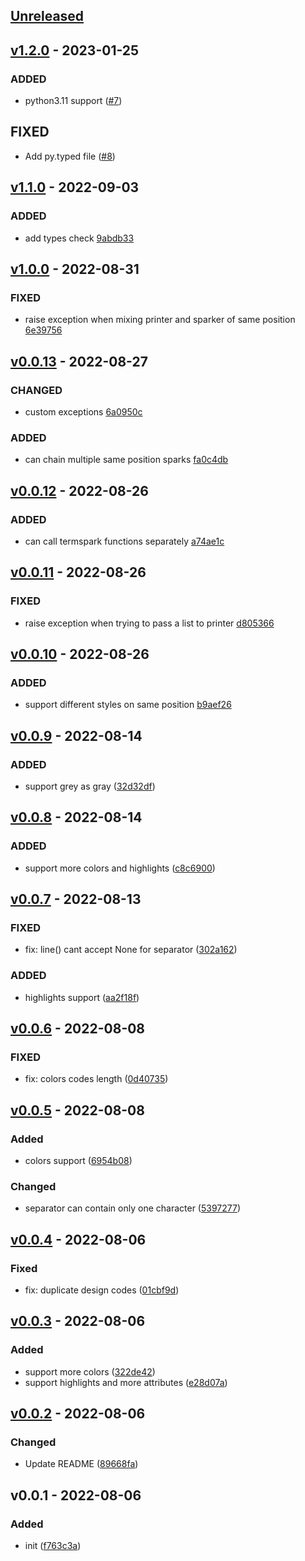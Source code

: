## [Unreleased](https://github.com/faissaloux/termspark/compare/v1.2.0...main)

## [v1.2.0](https://github.com/faissaloux/termspark/compare/v1.1.0...v1.2.0) - 2023-01-25
### ADDED
- python3.11 support ([#7](https://github.com/faissaloux/termspark/pull/7))
## FIXED
- Add py.typed file ([#8](https://github.com/faissaloux/termspark/pull/8))

## [v1.1.0](https://github.com/faissaloux/termspark/compare/v1.0.0...v1.1.0) - 2022-09-03
### ADDED
- add types check [9abdb33](https://github.com/faissaloux/termspark/commit/9abdb33cf2058855bf3b9cbd30c92453b68121c6)

## [v1.0.0](https://github.com/faissaloux/termspark/compare/v0.0.13...v1.0.0) - 2022-08-31
### FIXED
- raise exception when mixing printer and sparker of same position [6e39756](https://github.com/faissaloux/termspark/commit/6e397561896f8921073d66c1be369d03a87a8fdd)

## [v0.0.13](https://github.com/faissaloux/termspark/compare/v0.0.12...v0.0.13) - 2022-08-27
### CHANGED
- custom exceptions [6a0950c](https://github.com/faissaloux/termspark/commit/6a0950c595d60faee2b744db47c83b922cf7b23b)
### ADDED
- can chain multiple same position sparks [fa0c4db](https://github.com/faissaloux/termspark/commit/fa0c4dba861133a6e96465fd3dbf84505431998a)

## [v0.0.12](https://github.com/faissaloux/termspark/compare/v0.0.11...v0.0.12) - 2022-08-26
### ADDED
- can call termspark functions separately [a74ae1c](https://github.com/faissaloux/termspark/commit/a74ae1c985005e5d7d124c88296bc883ab46c76b)

## [v0.0.11](https://github.com/faissaloux/termspark/compare/v0.0.10...v0.0.11) - 2022-08-26
### FIXED
- raise exception when trying to pass a list to printer [d805366](https://github.com/faissaloux/termspark/commit/d805366eb6b0c5c575cea40d35601de4a9063795)

## [v0.0.10](https://github.com/faissaloux/termspark/compare/v0.0.9...v0.0.10) - 2022-08-26
### ADDED
- support different styles on same position [b9aef26](https://github.com/faissaloux/termspark/commit/b9aef267ebbb77c4659643d39e6f03b53220c4e2)

## [v0.0.9](https://github.com/faissaloux/termspark/compare/v0.0.8...v0.0.9) - 2022-08-14
### ADDED
- support grey as gray ([32d32df](https://github.com/faissaloux/termspark/commit/32d32df4e2a4da5c517c99975797648f880d8dfc))

## [v0.0.8](https://github.com/faissaloux/termspark/compare/v0.0.7...v0.0.8) - 2022-08-14
### ADDED
- support more colors and highlights ([c8c6900](https://github.com/faissaloux/termspark/commit/c8c690063c2d089be5f3d8c2f935825635288240))

## [v0.0.7](https://github.com/faissaloux/termspark/compare/v0.0.6...v0.0.7) - 2022-08-13
### FIXED
- fix: line() cant accept None for separator ([302a162](https://github.com/faissaloux/termspark/commit/302a1624f83de11f91a4a051d13fe6725c94150a))

### ADDED
- highlights support ([aa2f18f](https://github.com/faissaloux/termspark/commit/aa2f18f01a65cad285c47c20991bf46254f0990c))

## [v0.0.6](https://github.com/faissaloux/termspark/compare/v0.0.5...v0.0.6) - 2022-08-08
### FIXED
- fix: colors codes length ([0d40735](https://github.com/faissaloux/termspark/commit/0d4073592ceab28542d39725e1c3e6819ba6eea9))

## [v0.0.5](https://github.com/faissaloux/termspark/compare/v0.0.4...v0.0.5) - 2022-08-08
### Added
- colors support ([6954b08](https://github.com/faissaloux/termspark/commit/6954b086d57fcfc152e8190b284336d6b1cbd6df))
### Changed
- separator can contain only one character ([5397277](https://github.com/faissaloux/termspark/commit/539727739d336572c2061b6d5cdeb807d09c4923))

## [v0.0.4](https://github.com/faissaloux/termspark/compare/v0.0.3...v0.0.4) - 2022-08-06

### Fixed
- fix: duplicate design codes ([01cbf9d](https://github.com/faissaloux/termspark/commit/01cbf9dbbe3ec621332563856f22db7dfb623d34))

## [v0.0.3](https://github.com/faissaloux/termspark/compare/v0.0.2...v0.0.3) - 2022-08-06

### Added
- support more colors ([322de42](https://github.com/faissaloux/termspark/commit/322de421e89edad2399c2b4d5082074c540894bc))
- support highlights and more attributes ([e28d07a](https://github.com/faissaloux/termspark/commit/e28d07af72d06ab50801ec98024d0528f93d2971))

## [v0.0.2](https://github.com/faissaloux/termspark/compare/v0.0.1...v0.0.2) - 2022-08-06

### Changed
- Update README ([89668fa](https://github.com/faissaloux/termspark/commit/89668fad2a03628ce77405e4183c6dc49748c1dc))

## v0.0.1 - 2022-08-06

### Added
- init ([f763c3a](https://github.com/faissaloux/termspark/commit/f763c3ae453d1d37563b784061b73f0553588c0e))
